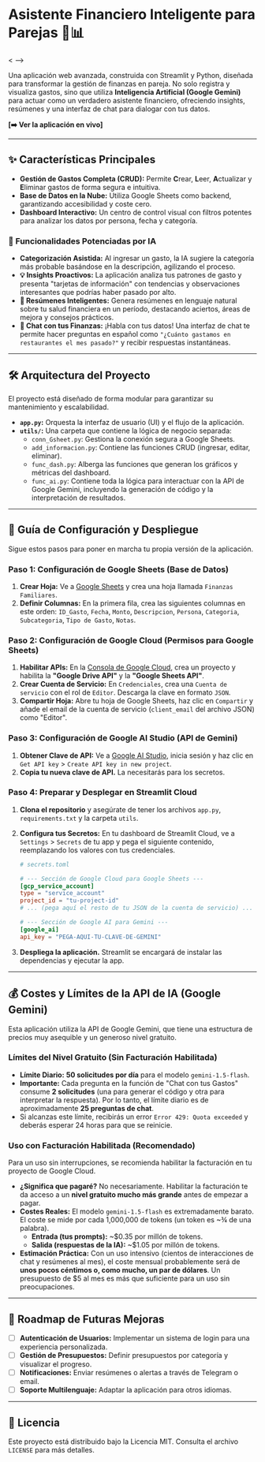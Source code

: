 # Asistente Financiero Inteligente para Parejas 🤖📊

< -->
 

Una aplicación web avanzada, construida con Streamlit y Python, diseñada para transformar la gestión de finanzas en pareja. No solo registra y visualiza gastos, sino que utiliza **Inteligencia Artificial (Google Gemini)** para actuar como un verdadero asistente financiero, ofreciendo insights, resúmenes y una interfaz de chat para dialogar con tus datos.

**[➡️ Ver la aplicación en vivo]** <!-- Reemplaza esto con el enlace a tu app desplegada en Streamlit Cloud -->

---

## ✨ Características Principales

*   **Gestión de Gastos Completa (CRUD):** Permite **C**rear, **L**eer, **A**ctualizar y **E**liminar gastos de forma segura e intuitiva.
*   **Base de Datos en la Nube:** Utiliza Google Sheets como backend, garantizando accesibilidad y coste cero.
*   **Dashboard Interactivo:** Un centro de control visual con filtros potentes para analizar los datos por persona, fecha y categoría.

### 🚀 Funcionalidades Potenciadas por IA

*   **Categorización Asistida:** Al ingresar un gasto, la IA sugiere la categoría más probable basándose en la descripción, agilizando el proceso.
*   **💡 Insights Proactivos:** La aplicación analiza tus patrones de gasto y presenta "tarjetas de información" con tendencias y observaciones interesantes que podrías haber pasado por alto.
*   **🧠 Resúmenes Inteligentes:** Genera resúmenes en lenguaje natural sobre tu salud financiera en un período, destacando aciertos, áreas de mejora y consejos prácticos.
*   **💬 Chat con tus Finanzas:** ¡Habla con tus datos! Una interfaz de chat te permite hacer preguntas en español como `"¿Cuánto gastamos en restaurantes el mes pasado?"` y recibir respuestas instantáneas.

---

## 🛠️ Arquitectura del Proyecto

El proyecto está diseñado de forma modular para garantizar su mantenimiento y escalabilidad.

*   **`app.py`:** Orquesta la interfaz de usuario (UI) y el flujo de la aplicación.
*   **`utils/`:** Una carpeta que contiene la lógica de negocio separada:
    *   `conn_Gsheet.py`: Gestiona la conexión segura a Google Sheets.
    *   `add_informacion.py`: Contiene las funciones CRUD (ingresar, editar, eliminar).
    *   `func_dash.py`: Alberga las funciones que generan los gráficos y métricas del dashboard.
    *   `func_ai.py`: Contiene toda la lógica para interactuar con la API de Google Gemini, incluyendo la generación de código y la interpretación de resultados.

---

## 🚀 Guía de Configuración y Despliegue

Sigue estos pasos para poner en marcha tu propia versión de la aplicación.

### **Paso 1: Configuración de Google Sheets (Base de Datos)**

1.  **Crear Hoja:** Ve a [Google Sheets](https://sheets.google.com) y crea una hoja llamada `Finanzas Familiares`.
2.  **Definir Columnas:** En la primera fila, crea las siguientes columnas en este orden: `ID_Gasto`, `Fecha`, `Monto`, `Descripcion`, `Persona`, `Categoria`, `Subcategoria`, `Tipo de Gasto`, `Notas`.

### **Paso 2: Configuración de Google Cloud (Permisos para Google Sheets)**

1.  **Habilitar APIs:** En la [Consola de Google Cloud](https://console.cloud.google.com/), crea un proyecto y habilita la **"Google Drive API"** y la **"Google Sheets API"**.
2.  **Crear Cuenta de Servicio:** En `Credenciales`, crea una `Cuenta de servicio` con el rol de `Editor`. Descarga la clave en formato `JSON`.
3.  **Compartir Hoja:** Abre tu hoja de Google Sheets, haz clic en `Compartir` y añade el email de la cuenta de servicio (`client_email` del archivo JSON) como "Editor".

### **Paso 3: Configuración de Google AI Studio (API de Gemini)**

1.  **Obtener Clave de API:** Ve a [Google AI Studio](https://aistudio.google.com/), inicia sesión y haz clic en `Get API key` > `Create API key in new project`.
2.  **Copia tu nueva clave de API.** La necesitarás para los secretos.

### **Paso 4: Preparar y Desplegar en Streamlit Cloud**

1.  **Clona el repositorio** y asegúrate de tener los archivos `app.py`, `requirements.txt` y la carpeta `utils`.
2.  **Configura tus Secretos:** En tu dashboard de Streamlit Cloud, ve a `Settings` > `Secrets` de tu app y pega el siguiente contenido, reemplazando los valores con tus credenciales.

    ```toml
    # secrets.toml

    # --- Sección de Google Cloud para Google Sheets ---
    [gcp_service_account]
    type = "service_account"
    project_id = "tu-project-id"
    # ... (pega aquí el resto de tu JSON de la cuenta de servicio) ...

    # --- Sección de Google AI para Gemini ---
    [google_ai]
    api_key = "PEGA-AQUI-TU-CLAVE-DE-GEMINI"
    ```
3.  **Despliega la aplicación.** Streamlit se encargará de instalar las dependencias y ejecutar la app.

---

## 💰 Costes y Límites de la API de IA (Google Gemini)

Esta aplicación utiliza la API de Google Gemini, que tiene una estructura de precios muy asequible y un generoso nivel gratuito.

### Límites del Nivel Gratuito (Sin Facturación Habilitada)

*   **Límite Diario:** **50 solicitudes por día** para el modelo `gemini-1.5-flash`.
*   **Importante:** Cada pregunta en la función de "Chat con tus Gastos" consume **2 solicitudes** (una para generar el código y otra para interpretar la respuesta). Por lo tanto, el límite diario es de aproximadamente **25 preguntas de chat**.
*   Si alcanzas este límite, recibirás un error `Error 429: Quota exceeded` y deberás esperar 24 horas para que se reinicie.

### Uso con Facturación Habilitada (Recomendado)

Para un uso sin interrupciones, se recomienda habilitar la facturación en tu proyecto de Google Cloud.

*   **¿Significa que pagaré?** No necesariamente. Habilitar la facturación te da acceso a un **nivel gratuito mucho más grande** antes de empezar a pagar.
*   **Costes Reales:** El modelo `gemini-1.5-flash` es extremadamente barato. El coste se mide por cada 1,000,000 de tokens (un token es ~¾ de una palabra).
    *   **Entrada (tus prompts):** ~$0.35 por millón de tokens.
    *   **Salida (respuestas de la IA):** ~$1.05 por millón de tokens.
*   **Estimación Práctica:** Con un uso intensivo (cientos de interacciones de chat y resúmenes al mes), el coste mensual probablemente será de **unos pocos céntimos o, como mucho, un par de dólares**. Un presupuesto de $5 al mes es más que suficiente para un uso sin preocupaciones.

---

## 🔮 Roadmap de Futuras Mejoras

*   [ ] **Autenticación de Usuarios:** Implementar un sistema de login para una experiencia personalizada.
*   [ ] **Gestión de Presupuestos:** Definir presupuestos por categoría y visualizar el progreso.
*   [ ] **Notificaciones:** Enviar resúmenes o alertas a través de Telegram o email.
*   [ ] **Soporte Multilenguaje:** Adaptar la aplicación para otros idiomas.

---

## 📜 Licencia

Este proyecto está distribuido bajo la Licencia MIT. Consulta el archivo `LICENSE` para más detalles.